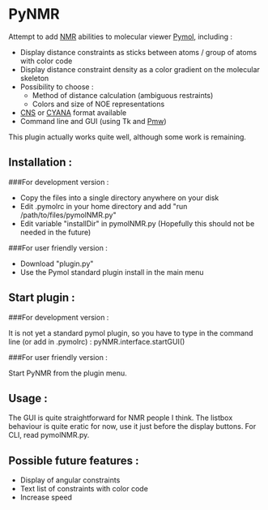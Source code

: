 PyNMR
=====
Attempt to add [NMR](http://en.wikipedia.org/wiki/Nuclear_magnetic_resonance) abilities to molecular viewer [Pymol](http://pymol.org), including :

- Display distance constraints as sticks between atoms / group of atoms with color code
- Display distance constraint density as a color gradient on the molecular skeleton
- Possibility to choose :
	- Method of distance calculation (ambiguous restraints)
	- Colors and size of NOE representations
- [CNS](http://cns-online.org) or [CYANA](http://www.cyana.org) format available
- Command line and GUI (using Tk and [Pmw](http://pmw.sourceforge.net))

This plugin actually works quite well, although some work is remaining.

Installation :
------------
###For development version :
- Copy the files into a single directory anywhere on your disk
- Edit .pymolrc in your home directory and add "run /path/to/files/pymolNMR.py"
- Edit variable "installDir" in pymolNMR.py (Hopefully this should not be needed in the future)

###For user friendly version :
- Download "plugin.py"
- Use the Pymol standard plugin install in the main menu

Start plugin :
------------

###For development version :

It is not yet a standard pymol plugin, so you have to type in the command line (or add in .pymolrc) : pyNMR.interface.startGUI()

###For user friendly version :

Start PyNMR from the plugin menu.

Usage :
-----
The GUI is quite straightforward for NMR people I think. The listbox behaviour is quite eratic for now, use it just before the display buttons.
For CLI, read pymolNMR.py.

Possible future features :
------------------------

* Display of angular constraints
* Text list of constraints with color code
* Increase speed